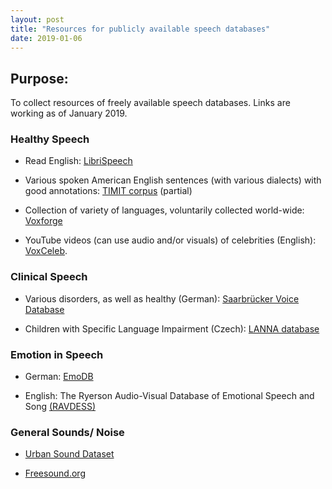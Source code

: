 ```yaml
---
layout: post
title: "Resources for publicly available speech databases"
date: 2019-01-06
---
```



## Purpose:
To collect resources of freely available speech databases. Links are working as of January 2019.

### Healthy Speech

* Read English: <a href="http://www.openslr.org/12">LibriSpeech</a>

* Various spoken American English sentences (with various dialects) with good annotations: <a href="">TIMIT corpus</a> (partial)

* Collection of variety of languages, voluntarily collected world-wide: <a href="http://voxforge.org/home/downloads">Voxforge</a>

* YouTube videos (can use audio and/or visuals) of celebrities (English): <a href="http://www.robots.ox.ac.uk/~vgg/data/voxceleb/">VoxCeleb</a>.

### Clinical Speech

* Various disorders, as well as healthy (German): <a href="http://www.stimmdatenbank.coli.uni-saarland.de/index.php4#target">Saarbrücker Voice Database</a>

* Children with Specific Language Impairment (Czech): <a href="https://figshare.com/articles/New_draft_item/2360626">LANNA database</a>

### Emotion in Speech

* German: <a href="http://emodb.bilderbar.info/download/">EmoDB</a>

* English: The Ryerson Audio-Visual Database of Emotional Speech and Song <a href="https://zenodo.org/record/1188976">(RAVDESS)</a>

### General Sounds/ Noise

* <a href="https://urbansounddataset.weebly.com/urbansound.html">Urban Sound Dataset</a>

* <a href="https://freesound.org/">Freesound.org</a>
